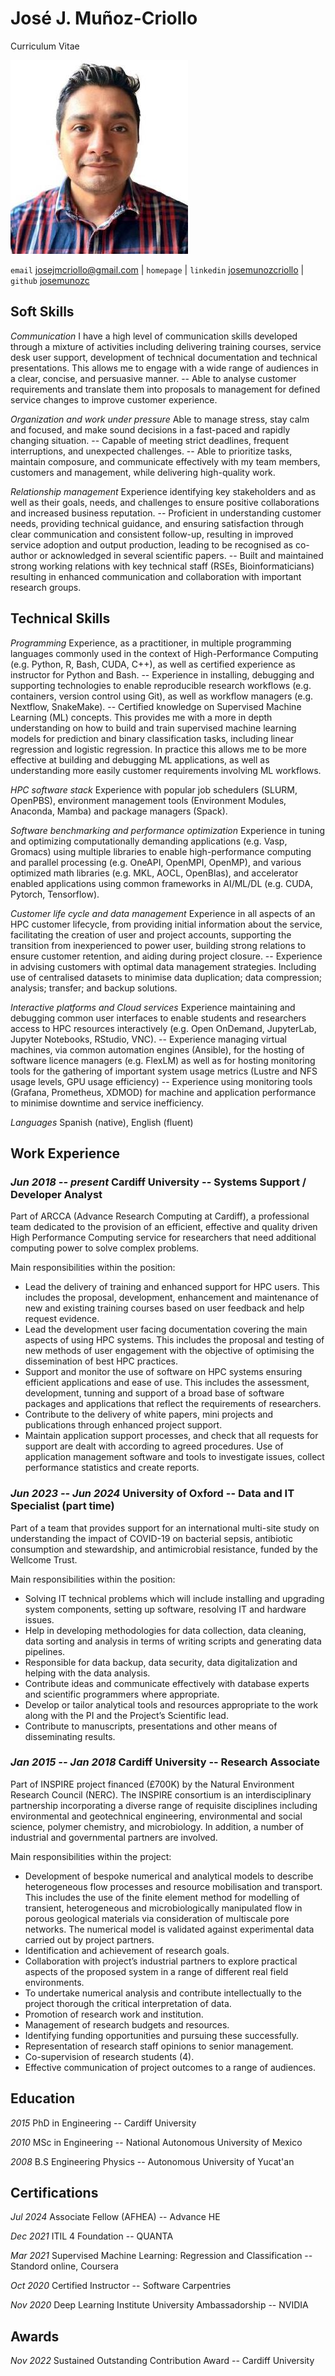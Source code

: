 # José J. Muñoz-Criollo

Curriculum Vitae

![](myphoto.jpg)

`email`    [josejmcriollo@gmail.com](mailto:josejmcriollo@gmail.com) |
`homepage` [](example.com) |
`linkedin` [josemunozcriollo](https://www.linkedin.com/in/josemunozcriollo%20) |
`github`   [josemunozc](https://github.com/josemunozc)

## Soft Skills

*Communication* I have a high level of communication skills developed through a mixture of activities including delivering training courses, service desk user support, development of technical documentation and technical presentations. This allows me to engage with a wide range of audiences in a clear, concise, and persuasive manner. -- Able to analyse customer requirements and translate them into proposals to management for defined service changes to improve customer experience.

*Organization and work under pressure* Able to manage stress, stay calm and focused, and make sound decisions in a fast-paced and rapidly changing situation. -- Capable of meeting strict deadlines, frequent interruptions, and unexpected challenges. -- Able to prioritize tasks, maintain composure, and communicate effectively with my team members, customers and management, while delivering high-quality work.

*Relationship management* Experience identifying key stakeholders and as well as their goals, needs, and challenges to ensure positive collaborations and increased business reputation. -- Proficient in understanding customer needs, providing technical guidance, and ensuring satisfaction through clear communication and consistent follow-up, resulting in improved service adoption and output production, leading to be recognised as co-author or acknowledged in several scientific papers. -- Built and maintained strong working relations with key technical staff (RSEs, Bioinformaticians) resulting in enhanced communication and collaboration with important research groups.

## Technical Skills

*Programming* Experience, as a practitioner, in multiple programming languages commonly used in the context of High-Performance Computing (e.g. Python, R, Bash, CUDA, C++), as well as certified experience as instructor for Python and Bash. -- Experience in installing, debugging and supporting technologies to enable reproducible research workflows (e.g. containers, version control using Git), as well as workflow managers (e.g. Nextflow, SnakeMake). -- Certified knowledge on Supervised Machine Learning (ML) concepts. This provides me with a more in depth understanding on how to build and train supervised machine learning models for prediction and binary classification tasks, including linear regression and logistic regression. In practice this allows me to be more effective at building and debugging ML applications, as well as understanding more easily customer requirements involving ML workflows.

*HPC software stack* Experience with popular job schedulers (SLURM, OpenPBS), environment management tools (Environment Modules, Anaconda, Mamba) and package managers (Spack).

*Software benchmarking and performance optimization* Experience in tuning and optimizing computationally demanding applications (e.g. Vasp, Gromacs) using multiple libraries to enable high-performance computing and parallel processing (e.g. OneAPI, OpenMPI, OpenMP), and various optimized math libraries (e.g. MKL, AOCL, OpenBlas), and accelerator enabled applications using common frameworks in AI/ML/DL (e.g. CUDA, Pytorch, Tensorflow).

*Customer life cycle and data management* Experience in all aspects of an HPC customer lifecycle, from providing initial information about the service, facilitating the creation of user and project accounts, supporting the transition from inexperienced to power user, building strong relations to ensure customer retention, and aiding during project closure.
-- Experience in advising customers with optimal data management strategies. Including use of centralised datasets to minimise data duplication; data compression; analysis; transfer; and backup solutions.

*Interactive platforms and Cloud services* Experience maintaining and debugging common user interfaces to enable students and researchers access to HPC resources interactively (e.g. Open OnDemand, JupyterLab, Jupyter Notebooks, RStudio, VNC). -- Experience managing virtual machines, via common automation engines (Ansible), for the hosting of software licence managers (e.g. FlexLM) as well as for hosting monitoring tools for the gathering of important system usage metrics (Lustre and NFS usage levels, GPU usage efficiency) -- Experience using monitoring tools (Grafana, Prometheus, XDMOD) for machine and application performance to minimise downtime and service inefficiency.


*Languages* Spanish (native), English (fluent)

## Work Experience

### *Jun 2018 -- present* Cardiff University -- Systems Support / Developer Analyst

Part of ARCCA (Advance Research Computing at Cardiff), a professional team dedicated to the provision of an efficient, effective and quality driven High Performance Computing service for researchers that need additional computing power to solve complex problems.

Main responsibilities within the position:

- Lead the delivery of training and enhanced support for HPC users. This includes the proposal, development, enhancement and maintenance of new and existing training courses based on user feedback and help request evidence.
- Lead the development user facing documentation covering the main aspects of using HPC systems. This includes the proposal and testing of new methods of user engagement with the objective of optimising the dissemination of best HPC practices.
- Support and monitor the use of software on HPC systems ensuring efficient applications and ease of use. This includes the assessment, development, tunning and support of a broad base of software packages and applications that reflect the   requirements of researchers.
- Contribute to the delivery of white papers, mini projects and publications through enhanced project support.
- Maintain application support processes, and check that all requests for support are dealt with according to agreed procedures. Use of application management software and tools to investigate issues, collect performance statistics and create reports.

### *Jun 2023 -- Jun 2024* University of Oxford -- Data and IT Specialist (part time)

Part of a team that provides support for an international multi-site study on understanding the impact of COVID-19 on bacterial sepsis, antibiotic consumption and stewardship, and antimicrobial resistance, funded by the Wellcome Trust.

Main responsibilities within the position:

- Solving IT technical problems which will include installing and upgrading system components, setting up software, resolving IT and hardware issues.
- Help in developing methodologies for data collection, data cleaning, data sorting and analysis in terms of writing scripts and generating data pipelines.
- Responsible for data backup, data security, data digitalization and helping with the data analysis.
- Contribute ideas and communicate effectively with database experts and scientific programmers where appropriate.
- Develop or tailor analytical tools and resources appropriate to the work along with the PI and the Project’s Scientific lead.
- Contribute to manuscripts, presentations and other means of disseminating results.

### *Jan 2015 -- Jan 2018* Cardiff University -- Research Associate
Part of INSPIRE project financed (£700K) by the Natural Environment Research Council (NERC). The INSPIRE consortium is an interdisciplinary partnership incorporating a diverse range of requisite disciplines including environmental and geotechnical engineering, environmental and social science, polymer chemistry, and microbiology. In addition, a number of industrial and governmental partners are involved.

Main responsibilities within the project:

- Development of bespoke numerical and analytical models to describe heterogeneous flow processes and resource mobilisation and transport. This includes the use of the finite element method for modelling of transient, heterogeneous and microbiologically manipulated flow in porous geological materials via consideration of multiscale pore networks. The numerical model is validated against experimental data carried out by project partners.
- Identification and achievement of research goals.
- Collaboration with project’s industrial partners to explore practical aspects of the proposed system in a range of different real field environments.
- To undertake numerical analysis and contribute intellectually to the project thorough the critical interpretation of data.
- Promotion of research work and institution.
- Management of research budgets and resources.
- Identifying funding opportunities and pursuing these successfully.
- Representation of research staff opinions to senior management.
- Co-supervision of research students (4).
- Effective communication of project outcomes to a range of audiences.

## Education

*2015* PhD in Engineering -- Cardiff University

*2010* MSc in Engineering -- National Autonomous University of Mexico

*2008* B.S Engineering Physics -- Autonomous University of Yucat\'an



## Certifications

*Jul 2024* Associate Fellow (AFHEA) -- Advance HE

*Dec 2021* ITIL 4 Foundation -- QUANTA

*Mar 2021* Supervised Machine Learning: Regression and Classification -- Standord online, Coursera

*Oct 2020* Certified Instructor -- Software Carpentries

*Nov 2020* Deep Learning Institute University Ambassadorship -- NVIDIA

## Awards

*Nov 2022* Sustained Outstanding Contribution Award -- Cardiff University